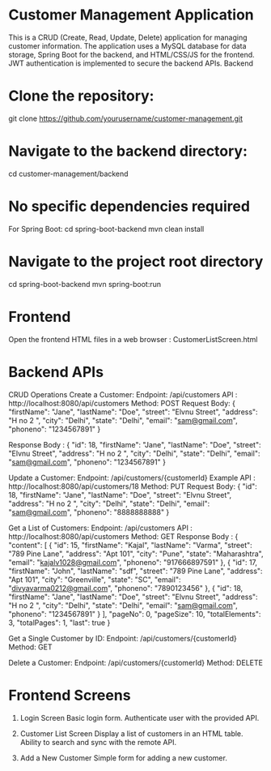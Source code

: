 # Customer Management Application
This is a CRUD (Create, Read, Update, Delete) application for managing customer information. The application uses a MySQL database for data storage, Spring Boot for the backend, and HTML/CSS/JS for the frontend. JWT authentication is implemented to secure the backend APIs.
Backend
# Clone the repository:
git clone https://github.com/yourusername/customer-management.git

# Navigate to the backend directory:
cd customer-management/backend

# No specific dependencies required
For Spring Boot:
cd spring-boot-backend
mvn clean install

# Navigate to the project root directory
cd spring-boot-backend
mvn spring-boot:run

# Frontend
Open the frontend HTML files in a web browser : CustomerListScreen.html

# Backend APIs
CRUD Operations
Create a Customer:
Endpoint: /api/customers
API : http://localhost:8080/api/customers
Method: POST
Request Body: {
"firstName": "Jane",
"lastName": "Doe",
"street": "Elvnu Street",
"address": "H no 2 ",
"city": "Delhi",
"state": "Delhi",
"email": "sam@gmail.com",
"phoneno": "1234567891"
}

Response Body : 
{
    "id": 18,
    "firstName": "Jane",
    "lastName": "Doe",
    "street": "Elvnu Street",
    "address": "H no 2 ",
    "city": "Delhi",
    "state": "Delhi",
    "email": "sam@gmail.com",
    "phoneno": "1234567891"
}

Update a Customer:
Endpoint: /api/customers/{customerId}
Example API : http://localhost:8080/api/customers/18
Method: PUT
Request Body: 
{
    "id": 18,
    "firstName": "Jane",
    "lastName": "Doe",
    "street": "Elvnu Street",
    "address": "H no 2 ",
    "city": "Delhi",
    "state": "Delhi",
    "email": "sam@gmail.com",
    "phoneno": "8888888888"
}


Get a List of Customers:
Endpoint: /api/customers
API : http://localhost:8080/api/customers
Method: GET
Response Body : 
{
    "content": [
        {
            "id": 15,
            "firstName": "Kajal",
            "lastName": "Varma",
            "street": "789 Pine Lane",
            "address": "Apt 101",
            "city": "Pune",
            "state": "Maharashtra",
            "email": "kajalv1028@gmail.com",
            "phoneno": "917666897591"
        },
        {
            "id": 17,
            "firstName": "John",
            "lastName": "sdf",
            "street": "789 Pine Lane",
            "address": "Apt 101",
            "city": "Greenville",
            "state": "SC",
            "email": "divyavarma0212@gmail.com",
            "phoneno": "7890123456"
        },
        {
            "id": 18,
            "firstName": "Jane",
            "lastName": "Doe",
            "street": "Elvnu Street",
            "address": "H no 2 ",
            "city": "Delhi",
            "state": "Delhi",
            "email": "sam@gmail.com",
            "phoneno": "1234567891"
        }
    ],
    "pageNo": 0,
    "pageSize": 10,
    "totalElements": 3,
    "totalPages": 1,
    "last": true
}

Get a Single Customer by ID:
Endpoint: /api/customers/{customerId}
Method: GET

Delete a Customer:
Endpoint: /api/customers/{customerId}
Method: DELETE


# Frontend Screens
1. Login Screen
Basic login form.
Authenticate user with the provided API.

2. Customer List Screen
Display a list of customers in an HTML table.
Ability to search and sync with the remote API.

3. Add a New Customer
Simple form for adding a new customer.
